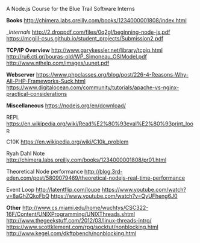 A Node.js Course for the Blue Trail Software Interns

__Books__
http://chimera.labs.oreilly.com/books/1234000001808/index.html

__Internals_
http://2.droppdf.com/files/0q2gl/beginning-node-js.pdf
https://mcgill-csus.github.io/student_projects/Submission2.pdf

__TCP/IP Overview__
http://www.garykessler.net/library/tcpip.html
http://ru6.cti.gr/bouras-old/WP_Simoneau_OSIModel.pdf
http://www.nthelp.com/images/uunet.pdf

__Webserver__
https://www.phpclasses.org/blog/post/226-4-Reasons-Why-All-PHP-Frameworks-Suck.html
https://www.digitalocean.com/community/tutorials/apache-vs-nginx-practical-considerations

__Miscellaneous__
https://nodejs.org/en/download/

REPL
https://en.wikipedia.org/wiki/Read%E2%80%93eval%E2%80%93print_loop

C10K
https://en.wikipedia.org/wiki/C10k_problem

Ryah Dahl Note
http://chimera.labs.oreilly.com/books/1234000001808/pr01.html   

Theoretical Node performance
http://blog.3rd-eden.com/post/5809079469/theoretical-nodejs-real-time-performance

Event Loop
http://latentflip.com/loupe
https://www.youtube.com/watch?v=8aGhZQkoFbQ
https://www.youtube.com/watch?v=QyUFheng6J0


__Other__
http://www.cs.miami.edu/home/wuchtys/CSC322-16F/Content/UNIXProgramming/UNIXThreads.shtml
http://www.thegeekstuff.com/2012/03/linux-threads-intro/
https://www.scottklement.com/rpg/socktut/nonblocking.html
http://www.kegel.com/dkftpbench/nonblocking.html
